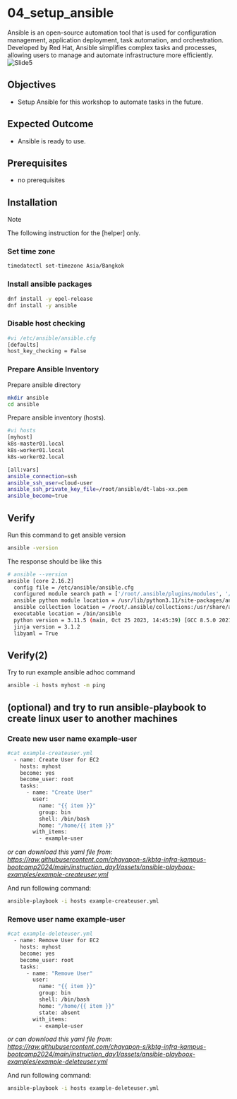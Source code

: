 # 04_setup_ansible
Ansible is an open-source automation tool that is used for configuration management, application deployment, task automation, and orchestration. Developed by Red Hat, Ansible simplifies complex tasks and processes, allowing users to manage and automate infrastructure more efficiently.
![Slide5](https://github.com/chayapon-s/kbtg-infra-kampus-bootcamp2024/assets/49383429/b3e2052f-5430-4815-aa9d-fa2108e713c0)

## Objectives
- Setup Ansible for this workshop to automate tasks in the future.

## Expected Outcome
- Ansible is ready to use.

## Prerequisites
- no prerequisites

## Installation
> [!NOTE]
> The following instruction for the [helper] only.

### Set time zone
```sh
timedatectl set-timezone Asia/Bangkok
```

### Install ansible packages
```sh
dnf install -y epel-release 
dnf install -y ansible 
```

### Disable host checking
```sh
#vi /etc/ansible/ansible.cfg 
[defaults] 
host_key_checking = False 
```

### Prepare Ansible Inventory
Prepare ansible directory
```sh
mkdir ansible 
cd ansible 
```

Prepare ansible inventory (hosts).
```sh
#vi hosts 
[myhost] 
k8s-master01.local
k8s-worker01.local
k8s-worker02.local

[all:vars] 
ansible_connection=ssh 
ansible_ssh_user=cloud-user 
ansible_ssh_private_key_file=/root/ansible/dt-labs-xx.pem 
ansible_become=true 
```

## Verify
Run this command to get ansible version
```sh
ansible -version 
```
The response should be like this
```sh
# ansible --version
ansible [core 2.16.2]
  config file = /etc/ansible/ansible.cfg
  configured module search path = ['/root/.ansible/plugins/modules', '/usr/share/ansible/plugins/modules']
  ansible python module location = /usr/lib/python3.11/site-packages/ansible
  ansible collection location = /root/.ansible/collections:/usr/share/ansible/collections
  executable location = /bin/ansible
  python version = 3.11.5 (main, Oct 25 2023, 14:45:39) [GCC 8.5.0 20210514 (Red Hat 8.5.0-21)] (/usr/bin/python3.11)
  jinja version = 3.1.2
  libyaml = True 
```

## Verify(2)
Try to run example ansible adhoc command
```sh
ansible -i hosts myhost -m ping
```

## (optional) and try to run ansible-playbook to create linux user to another machines

### Create new user name example-user
```sh
#cat example-createuser.yml
  - name: Create User for EC2 
    hosts: myhost 
    become: yes 
    become_user: root 
    tasks: 
      - name: "Create User"
        user: 
          name: "{{ item }}" 
          group: bin 
          shell: /bin/bash 
          home: "/home/{{ item }}" 
        with_items: 
          - example-user
```
_or can download this yaml file from: https://raw.githubusercontent.com/chayapon-s/kbtg-infra-kampus-bootcamp2024/main/instruction_day1/assets/ansible-playboox-examples/example-createuser.yml_

And run following command:
```sh
ansible-playbook -i hosts example-createuser.yml
```

### Remove user name example-user
```sh
#cat example-deleteuser.yml
  - name: Remove User for EC2 
    hosts: myhost 
    become: yes 
    become_user: root 
    tasks: 
      - name: "Remove User" 
        user: 
          name: "{{ item }}" 
          group: bin 
          shell: /bin/bash 
          home: "/home/{{ item }}" 
          state: absent 
        with_items: 
          - example-user
```
_or can download this yaml file from: https://raw.githubusercontent.com/chayapon-s/kbtg-infra-kampus-bootcamp2024/main/instruction_day1/assets/ansible-playboox-examples/example-deleteuser.yml_

And run following command:
```sh
ansible-playbook -i hosts example-deleteuser.yml
```

